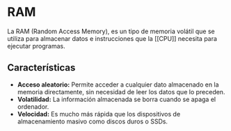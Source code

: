 # RAM

La RAM (Random Access Memory), es un tipo de memoria volátil que se utiliza para almacenar datos e instrucciones que la [[CPU]] necesita para ejecutar programas.

## Características

- **Acceso aleatorio:** Permite acceder a cualquier dato almacenado en la memoria directamente, sin necesidad de leer los datos que lo preceden.
- **Volatilidad:** La información almacenada se borra cuando se apaga el ordenador.
- **Velocidad:** Es mucho más rápida que los dispositivos de almacenamiento masivo como discos duros o SSDs.
